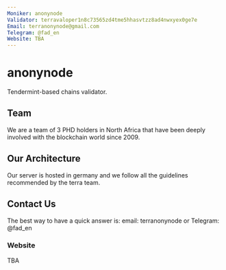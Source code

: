 ```yaml
---
Moniker: anonynode
Validator: terravaloper1n8c73565zd4tme5hhasvtzz8ad4nwxyex0ge7e
Email: terranonynode@gmail.com
Telegram: @fad_en
Website: TBA
---
```

# anonynode 
Tendermint-based chains validator.

## Team

We are a team of 3 PHD holders in North Africa that have been deeply involved with the blockchain world since 2009.



## Our Architecture

Our server is hosted in germany and we follow all the guidelines recommended by the terra team.


## Contact Us

The best way to have a quick answer is: email: terranonynode or Telegram: @fad_en

### Website

TBA
